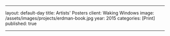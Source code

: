 ---

layout: default-day
title: Artists' Posters
client: Waking Windows
image: /assets/images/projects/erdman-book.jpg
year: 2015
categories: [Print]
published: true

---